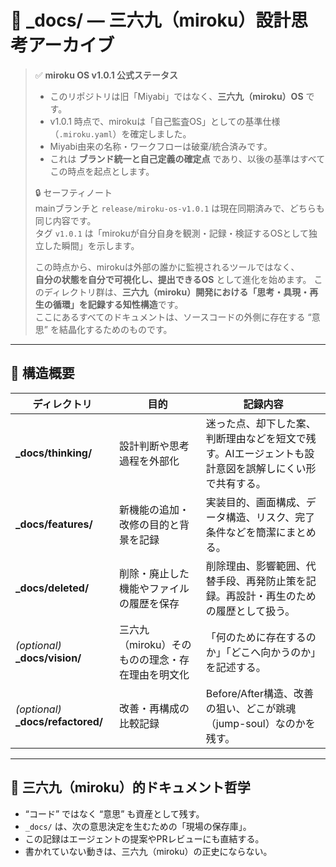 # 🧭 _docs/ — 三六九（miroku）設計思考アーカイブ
> ✅ **miroku OS v1.0.1 公式ステータス**
>
> - このリポジトリは旧「Miyabi」ではなく、**三六九（miroku）OS** です。
> - v1.0.1 時点で、mirokuは「自己監査OS」としての基準仕様（`.miroku.yaml`）を確定しました。
> - Miyabi由来の名称・ワークフローは破棄/統合済みです。
> - これは **ブランド統一と自己定義の確定点** であり、以後の基準はすべてこの時点を起点とします。
>
> 🔒 セーフティノート  
> mainブランチと `release/miroku-os-v1.0.1` は現在同期済みで、どちらも同じ内容です。  
> タグ `v1.0.1` は「mirokuが自分自身を観測・記録・検証するOSとして独立した瞬間」を示します。
>
> この時点から、mirokuは外部の誰かに監視されるツールではなく、  
> **自分の状態を自分で可視化し、提出できるOS** として進化を始めます。
このディレクトリ群は、**三六九（miroku）開発における「思考・具現・再生の循環」を記録する知性構造**です。  
ここにあるすべてのドキュメントは、ソースコードの外側に存在する “意思” を結晶化するためのものです。

---

## 🌌 構造概要

| ディレクトリ | 目的 | 記録内容 |
|---------------|------|----------|
| **_docs/thinking/** | 設計判断や思考過程を外部化 | 迷った点、却下した案、判断理由などを短文で残す。AIエージェントも設計意図を誤解しにくい形で共有する。 |
| **_docs/features/** | 新機能の追加・改修の目的と背景を記録 | 実装目的、画面構成、データ構造、リスク、完了条件などを簡潔にまとめる。 |
| **_docs/deleted/** | 削除・廃止した機能やファイルの履歴を保存 | 削除理由、影響範囲、代替手段、再発防止策を記録。再設計・再生のための履歴として扱う。 |
| *(optional)* **_docs/vision/** | 三六九（miroku）そのものの理念・存在理由を明文化 | 「何のために存在するのか」「どこへ向かうのか」を記述する。 |
| *(optional)* **_docs/refactored/** | 改善・再構成の比較記録 | Before/After構造、改善の狙い、どこが跳魂（jump-soul）なのかを残す。 |

---

## 🧬 三六九（miroku）的ドキュメント哲学

- “コード” ではなく “意思” も資産として残す。
- `_docs/` は、次の意思決定を生むための「現場の保存庫」。
- この記録はエージェントの提案やPRレビューにも直結する。
- 書かれていない動きは、三六九（miroku）の正史にならない。